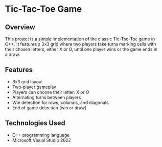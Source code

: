 # Tic-Tac-Toe Game

## Overview
This project is a simple implementation of the classic Tic-Tac-Toe game in C++. It features a 3x3 grid where two players take turns marking cells with their chosen letters, either X or O, until one player wins or the game ends in a draw.

## Features
- 3x3 grid layout
- Two-player gameplay
- Players can choose their letter: X or O
- Alternating turns between players
- Win detection for rows, columns, and diagonals
- End of game detection (win or draw)

## Technologies Used
- C++ programming language
- Microsoft Visual Studio 2022


